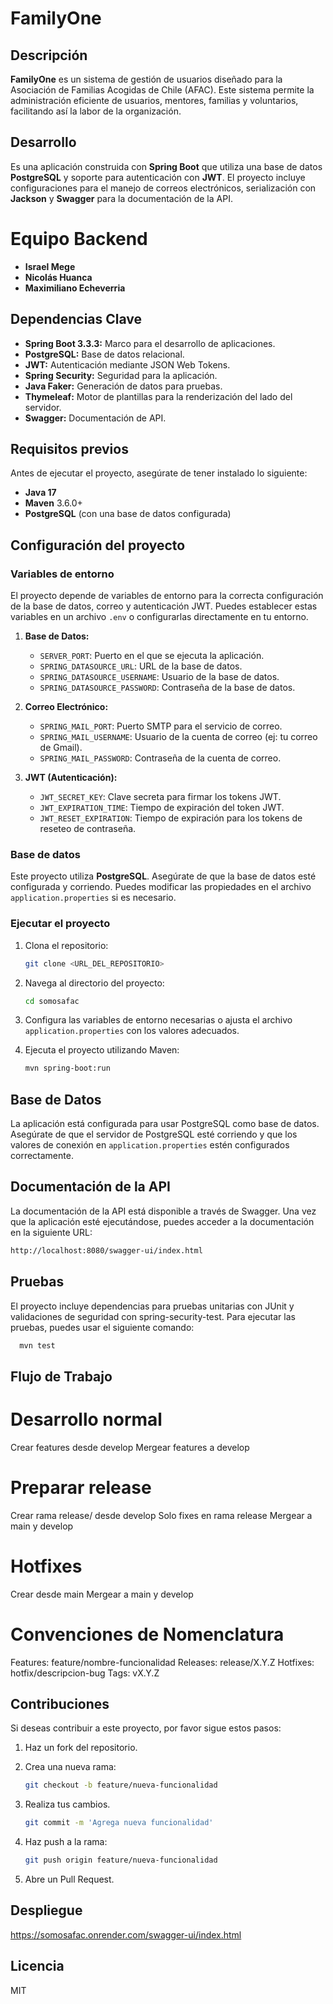 # FamilyOne

## Descripción

**FamilyOne** es un sistema de gestión de usuarios diseñado para la Asociación de Familias Acogidas de Chile (AFAC).
Este sistema permite la administración eficiente de usuarios, mentores, familias y voluntarios, facilitando así la labor
de la organización.

## Desarrollo

Es una aplicación construida con **Spring Boot** que utiliza una base de datos **PostgreSQL** y soporte para
autenticación con **JWT**. El proyecto incluye configuraciones para el manejo de correos electrónicos, serialización con
**Jackson** y **Swagger** para la documentación de la API.

# Equipo Backend

- **Israel Mege**
- **Nicolás Huanca**
- **Maximiliano Echeverria**

## Dependencias Clave

- **Spring Boot 3.3.3:** Marco para el desarrollo de aplicaciones.
- **PostgreSQL:** Base de datos relacional.
- **JWT:** Autenticación mediante JSON Web Tokens.
- **Spring Security:** Seguridad para la aplicación.
- **Java Faker:** Generación de datos para pruebas.
- **Thymeleaf:** Motor de plantillas para la renderización del lado del servidor.
- **Swagger:** Documentación de API.

## Requisitos previos

Antes de ejecutar el proyecto, asegúrate de tener instalado lo siguiente:

- **Java 17**
- **Maven** 3.6.0+
- **PostgreSQL** (con una base de datos configurada)

## Configuración del proyecto

### Variables de entorno

El proyecto depende de variables de entorno para la correcta configuración de la base de datos, correo y autenticación
JWT. Puedes establecer estas variables en un archivo `.env` o configurarlas directamente en tu entorno.

1. **Base de Datos:**
    - `SERVER_PORT`: Puerto en el que se ejecuta la aplicación.
    - `SPRING_DATASOURCE_URL`: URL de la base de datos.
    - `SPRING_DATASOURCE_USERNAME`: Usuario de la base de datos.
    - `SPRING_DATASOURCE_PASSWORD`: Contraseña de la base de datos.

2. **Correo Electrónico:**
    - `SPRING_MAIL_PORT`: Puerto SMTP para el servicio de correo.
    - `SPRING_MAIL_USERNAME`: Usuario de la cuenta de correo (ej: tu correo de Gmail).
    - `SPRING_MAIL_PASSWORD`: Contraseña de la cuenta de correo.

3. **JWT (Autenticación):**
    - `JWT_SECRET_KEY`: Clave secreta para firmar los tokens JWT.
    - `JWT_EXPIRATION_TIME`: Tiempo de expiración del token JWT.
    - `JWT_RESET_EXPIRATION`: Tiempo de expiración para los tokens de reseteo de contraseña.

### Base de datos

Este proyecto utiliza **PostgreSQL**. Asegúrate de que la base de datos esté configurada y corriendo. Puedes modificar
las propiedades en el archivo `application.properties` si es necesario.

### Ejecutar el proyecto

1. Clona el repositorio:

    ```bash
    git clone <URL_DEL_REPOSITORIO>
    ```

2. Navega al directorio del proyecto:

    ```bash
    cd somosafac
    ```

3. Configura las variables de entorno necesarias o ajusta el archivo `application.properties` con los valores adecuados.

4. Ejecuta el proyecto utilizando Maven:

    ```bash
    mvn spring-boot:run
    ```

## Base de Datos

La aplicación está configurada para usar PostgreSQL como base de datos. Asegúrate de que el servidor de PostgreSQL esté
corriendo y que los valores de conexión en `application.properties` estén configurados correctamente.

## Documentación de la API

La documentación de la API está disponible a través de Swagger. Una vez que la aplicación esté ejecutándose, puedes
acceder a la documentación en la siguiente URL:

```bash
http://localhost:8080/swagger-ui/index.html
```

## Pruebas

El proyecto incluye dependencias para pruebas unitarias con JUnit y validaciones de seguridad con spring-security-test.
Para ejecutar las pruebas, puedes usar el siguiente comando:

  ```bash
    mvn test
  ```

## Flujo de Trabajo

# Desarrollo normal

Crear features desde develop
Mergear features a develop

# Preparar release

Crear rama release/ desde develop
Solo fixes en rama release
Mergear a main y develop

# Hotfixes

Crear desde main
Mergear a main y develop

# Convenciones de Nomenclatura

Features: feature/nombre-funcionalidad
Releases: release/X.Y.Z
Hotfixes: hotfix/descripcion-bug
Tags: vX.Y.Z

## Contribuciones

Si deseas contribuir a este proyecto, por favor sigue estos pasos:

1. Haz un fork del repositorio.

2. Crea una nueva rama:

    ```bash
    git checkout -b feature/nueva-funcionalidad
    ```

3. Realiza tus cambios.

    ```bash
    git commit -m 'Agrega nueva funcionalidad'
    ```

4. Haz push a la rama:

    ```bash
    git push origin feature/nueva-funcionalidad
    ```

5. Abre un Pull Request.

## Despliegue

https://somosafac.onrender.com/swagger-ui/index.html

## Licencia

MIT


